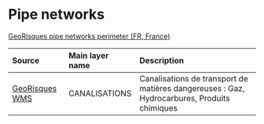 # Pipe networks

[GeoRisques pipe networks perimeter (FR, France)](https://www.georisques.gouv.fr/risques/reseaux-et-canalisations)

|Source|Main layer name|Description|
|:---|:---|:---|
|[GeoRisques WMS](https://www.georisques.gouv.fr/services?service=wms&request=getcapabilities)|CANALISATIONS|Canalisations de transport de matières dangereuses : Gaz, Hydrocarbures, Produits chimiques|
